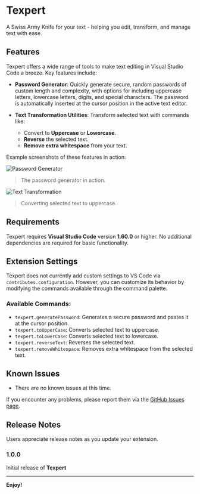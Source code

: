 # Texpert

A Swiss Army Knife for your text - helping you edit, transform, and manage text with ease.

## Features

Texpert offers a wide range of tools to make text editing in Visual Studio Code a breeze. Key features include:

- **Password Generator**: Quickly generate secure, random passwords of custom length and complexity, with options for including uppercase letters, lowercase letters, digits, and special characters. The password is automatically inserted at the cursor position in the active text editor.
  
- **Text Transformation Utilities**: Transform selected text with commands like:
  - Convert to **Uppercase** or **Lowercase**.
  - **Reverse** the selected text.
  - **Remove extra whitespace** from your text.
  

Example screenshots of these features in action:

![Password Generator](images/password-generator.gif)
> The password generator in action.

![Text Transformation](images/text-transformation.gif)
> Converting selected text to uppercase.


## Requirements

Texpert requires **Visual Studio Code** version **1.60.0** or higher. No additional dependencies are required for basic functionality.

## Extension Settings

Texpert does not currently add custom settings to VS Code via `contributes.configuration`. However, you can customize its behavior by modifying the commands available through the command palette.

### Available Commands:

- `texpert.generatePassword`: Generates a secure password and pastes it at the cursor position.
- `texpert.toUpperCase`: Converts selected text to uppercase.
- `texpert.toLowerCase`: Converts selected text to lowercase.
- `texpert.reverseText`: Reverses the selected text.
- `texpert.removeWhitespace`: Removes extra whitespace from the selected text.

## Known Issues

- There are no known issues at this time.
  
If you encounter any problems, please report them via the [GitHub Issues page](https://github.com/r3yc0n1c/texpert/issues).

## Release Notes

Users appreciate release notes as you update your extension.

### 1.0.0

Initial release of **Texpert**

<!-- ### 1.0.1

Fixed issue #.

### 1.1.0

Added features X, Y, and Z. -->

---

**Enjoy!**
